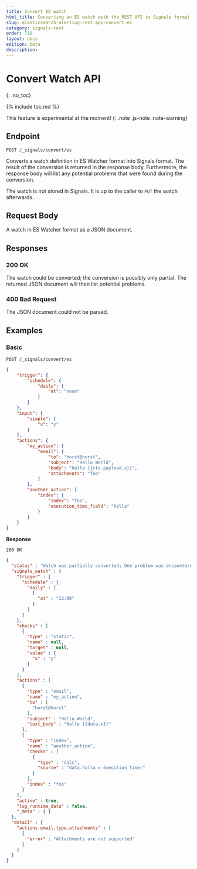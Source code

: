 ```yaml
---
title: Convert ES watch
html_title: Converting an ES watch with the REST API to Signals format
slug: elasticsearch-alerting-rest-api-convert-es
category: signals-rest
order: 710
layout: docs
edition: beta
description: 
---
```


<!--- Copyright 2019 floragunn GmbH -->

# Convert Watch API
{: .no_toc}

{% include toc.md %}

This feature is experimental at the moment! 
{: .note .js-note .note-warning}

## Endpoint

```
POST /_signals/convert/es
```

Converts a watch definition in ES Watcher format into Signals format. The result of the conversion is returned in the response body. Furthermore, the response body will list any potential problems that were found during the conversion.

The watch is not stored in Signals. It is up to the caller to `PUT` the watch afterwards.

## Request Body

A watch in ES Watcher format as a JSON document.

## Responses

### 200 OK

The watch could be converted; the conversion is possibly only partial. The returned JSON document will then list potential problems.

### 400 Bad Request

The JSON document could not be parsed.

## Examples

### Basic 

```
POST /_signals/convert/es
```
```json
{
    "trigger": {
        "schedule": {
            "daily": {
                "at": "noon"
            }
        }
    },
    "input": {
        "simple": {
            "x": "y"
        }
    },
    "actions": {
        "my_action": {
            "email": {
                "to": "horst@horst",
                "subject": "Hello World",
                "body": "Hallo {{ctx.payload.x}}",
                "attachments": "foo"
            }
        },
        "another_action": {
            "index": {
                "index": "foo",
                "execution_time_field": "holla"
            }
        }
    }
}
```

**Response**

```
200 OK
```

```json
{
  "status" : "Watch was partially converted; One problem was encountered for attribute actions.email.type.attachments: Attachments are not supported",
  "signals_watch" : {
    "trigger" : {
      "schedule" : {
        "daily" : [
          {
            "at" : "12:00"
          }
        ]
      }
    },
    "checks" : [
      {
        "type" : "static",
        "name" : null,
        "target" : null,
        "value" : {
          "x" : "y"
        }
      }
    ],
    "actions" : [
      {
        "type" : "email",
        "name" : "my_action",
        "to" : [
          "horst@horst"
        ],
        "subject" : "Hello World",
        "text_body" : "Hallo {{data.x}}"
      },
      {
        "type" : "index",
        "name" : "another_action",
        "checks" : [
          {
            "type" : "calc",
            "source" : "data.holla = execution_time;"
          }
        ],
        "index" : "foo"
      }
    ],
    "active" : true,
    "log_runtime_data" : false,
    "_meta" : { }
  },
  "detail" : {
    "actions.email.type.attachments" : [
      {
        "error" : "Attachments are not supported"
      }
    ]
  }
}
```


